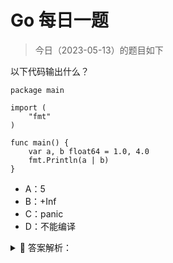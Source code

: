 # Go 每日一题

> 今日（2023-05-13）的题目如下

以下代码输出什么？

```golang
package main

import (
	"fmt"
)

func main() {
	var a, b float64 = 1.0, 4.0
	fmt.Println(a | b)
}
```

- A：5
- B：+Inf
- C：panic
- D：不能编译

<details>
<summary style="cursor: pointer">🔑 答案解析：</summary>
<div>

正确答案：D

| 操作是按位或操作符，它的操作数只能是整数，而上面这道题的操作数是 float64，因此编译不通过。

这是 Go 规范的内容 [https://docs.studygolang.com/ref/spec#Arithmetic_operators](https://docs.studygolang.com/ref/spec#Arithmetic_operators)：

```
+    sum                    integers, floats, complex values, strings
-    difference             integers, floats, complex values
*    product                integers, floats, complex values
/    quotient               integers, floats, complex values
%    remainder              integers

&    bitwise AND            integers
|    bitwise OR             integers
^    bitwise XOR            integers
&^   bit clear (AND NOT)    integers

<<   left shift             integer << integer >= 0
>>   right shift            integer >> integer >= 0
```

可以通过 play 在线编译看看：[https://play.studygolang.com/p/lLMbGE_ajrg](https://play.studygolang.com/p/lLMbGE_ajrg)

</div>
</details>
